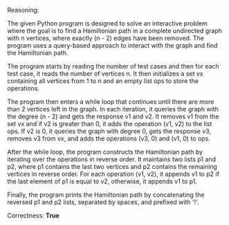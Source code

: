 Reasoning:

The given Python program is designed to solve an interactive problem where the goal is to find a Hamiltonian path in a complete undirected graph with n vertices, where exactly (n - 2) edges have been removed. The program uses a query-based approach to interact with the graph and find the Hamiltonian path.

The program starts by reading the number of test cases and then for each test case, it reads the number of vertices n. It then initializes a set vx containing all vertices from 1 to n and an empty list ops to store the operations.

The program then enters a while loop that continues until there are more than 2 vertices left in the graph. In each iteration, it queries the graph with the degree (n - 2) and gets the response v1 and v2. It removes v1 from the set vx and if v2 is greater than 0, it adds the operation (v1, v2) to the list ops. If v2 is 0, it queries the graph with degree 0, gets the response v3, removes v3 from vx, and adds the operations (v3, 0) and (v1, 0) to ops.

After the while loop, the program constructs the Hamiltonian path by iterating over the operations in reverse order. It maintains two lists p1 and p2, where p1 contains the last two vertices and p2 contains the remaining vertices in reverse order. For each operation (v1, v2), it appends v1 to p2 if the last element of p1 is equal to v2, otherwise, it appends v1 to p1.

Finally, the program prints the Hamiltonian path by concatenating the reversed p1 and p2 lists, separated by spaces, and prefixed with '!'.

Correctness: **True**